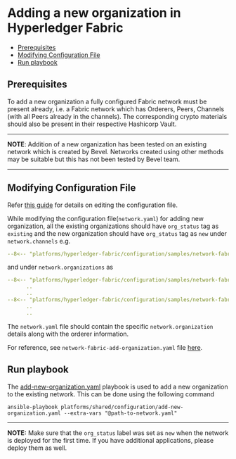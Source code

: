 [//]: # (##############################################################################################)
[//]: # (Copyright Accenture. All Rights Reserved.)
[//]: # (SPDX-License-Identifier: Apache-2.0)
[//]: # (##############################################################################################)

<a name = "adding-new-org-to-existing-network-in-fabric"></a>
# Adding a new organization in Hyperledger Fabric

- [Prerequisites](#prerequisites)
- [Modifying Configuration File](#modifying-configuration-file)
- [Run playbook](#run-playbook)


<a name = "prerequisites"></a>
## Prerequisites
To add a new organization a fully configured Fabric network must be present already, i.e. a Fabric network which has Orderers, Peers, Channels (with all Peers already in the channels). The corresponding crypto materials should also be present in their respective Hashicorp Vault. 

---
**NOTE**: Addition of a new organization has been tested on an existing network which is created by Bevel. Networks created using other methods may be suitable but this has not been tested by Bevel team.

---

<a name = "create_config_file"></a>
## Modifying Configuration File

Refer [this guide](../networkyaml-fabric.md) for details on editing the configuration file.

While modifying the configuration file(`network.yaml`) for adding new organization, all the existing organizations should have `org_status` tag as `existing` and the new organization should have `org_status` tag as `new` under `network.channels` e.g.

```yaml
--8<-- "platforms/hyperledger-fabric/configuration/samples/network-fabric-add-organization.yaml:62:151"
```

and under `network.organizations` as

```yaml
--8<-- "platforms/hyperledger-fabric/configuration/samples/network-fabric-add-organization.yaml:153:168"
      ..
      ..
--8<-- "platforms/hyperledger-fabric/configuration/samples/network-fabric-add-organization.yaml:448:458"
      ..
      ..

```

The `network.yaml` file should contain the specific `network.organization` details along with the orderer information.


For reference, see `network-fabric-add-organization.yaml` file [here](https://github.com/hyperledger/bevel/tree/main/platforms/hyperledger-fabric/configuration/samples/network-fabric-add-organization.yaml).

<a name = "run_network"></a>
## Run playbook

The [add-new-organization.yaml](https://github.com/hyperledger/bevel/tree/main/platforms/shared/configuration/add-new-organization.yaml) playbook is used to add a new organization to the existing network. This can be done using the following command

```
ansible-playbook platforms/shared/configuration/add-new-organization.yaml --extra-vars "@path-to-network.yaml"
```

---
**NOTE:** Make sure that the `org_status` label was set as `new` when the network is deployed for the first time. If you have additional applications, please deploy them as well.
